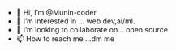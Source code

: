 - 👋 Hi, I’m @Munin-coder
- 👀 I’m interested in ... web dev,ai/ml.
- 💞️ I’m looking to collaborate on... open source
- 📫 How to reach me ...dm me 
  
  

<!---
Munin-coder/Munin-coder is a ✨ special ✨ repository because its `README.md` (this file) appears on your GitHub profile.
You can click the Preview link to take a look at your changes.
--->

